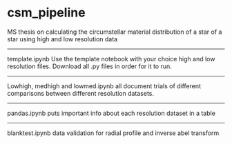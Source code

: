 # csm_pipeline
MS thesis on calculating the circumstellar material distribution of a star of a star using high and low resolution data

___________________________________________________________________________________

template.ipynb
Use the template notebook with your choice high and low resolution files. Download all .py files in order for it to run.

___________________________________________________________________________________

Lowhigh, medhigh and lowmed.ipynb
all document trials of different comparisons between different resolution datasets.

___________________________________________________________________________________

pandas.ipynb
puts important info about each resolution dataset in a table

___________________________________________________________________________________

blanktest.ipynb
data validation for radial profile and inverse abel transform 
